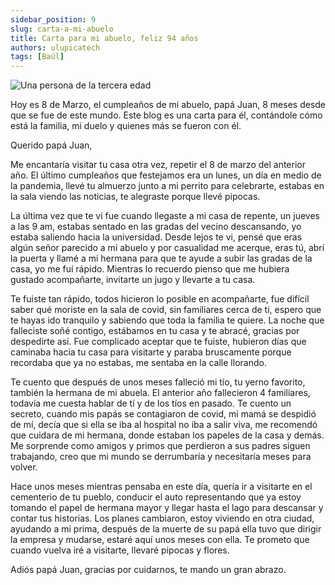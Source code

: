 ```yaml
---
sidebar_position: 9
slug: carta-a-mi-abuelo
title: Carta para mi abuelo, feliz 94 años
authors: ulupicatech
tags: [Baúl]
---
```

![Una persona de la tercera edad](https://storageapi.fleek.co/7cf39578-2509-4a94-8a0d-7be6272757ab-bucket/myweb/2022-03-08-carta-a-mi-abuelo.jpg)

Hoy es 8 de Marzo, el cumpleaños de mi abuelo, papá Juan, 8 meses desde que se fue de este mundo. Este blog es una carta para él, contándole cómo está la familia, mi duelo y quienes más se fueron con él.

Querido papá Juan,

Me encantaría visitar tu casa otra vez, repetir el 8 de marzo del anterior año. El último cumpleaños que festejamos era un lunes, un día en medio de la pandemia, llevé tu almuerzo junto a mi perrito para celebrarte, estabas en la sala viendo las noticias, te alegraste porque llevé pipocas.

La última vez que te vi fue cuando llegaste a mi casa de repente, un jueves a las 9 am, estabas sentado en las gradas del vecino descansando, yo estaba saliendo hacia la universidad. Desde lejos te vi, pensé que eras algún señor parecido a mi abuelo y por casualidad me acerque, eras tú, abrí la puerta y llamé a mi hermana para que te ayude a subir las gradas de la casa, yo me fuí rápido. Mientras lo recuerdo pienso que me hubiera gustado acompañarte, invitarte un jugo y llevarte a tu casa.

Te fuiste tan rápido, todos hicieron lo posible en acompañarte, fue difícil saber qué moriste en la sala de covid, sin familiares cerca de ti, espero que te hayas ido tranquilo y sabiendo que toda la familia te quiere. La noche que falleciste soñé contigo, estábamos en tu casa y te abracé, gracias por despedirte así. Fue complicado aceptar que te fuiste, hubieron días que caminaba hacia tu casa para visitarte y paraba bruscamente porque recordaba que ya no estabas, me sentaba en la calle llorando.

Te cuento que después de unos meses falleció mi tío, tu yerno favorito, también la hermana de mi abuela. El anterior año fallecieron 4 familiares, todavía me cuesta hablar de tí y de los tíos en pasado. Te cuento un secreto, cuando mis papás se contagiaron de covid, mi mamá se despidió de mí, decía que si ella se iba al hospital no iba a salir viva, me recomendó que cuidara de mi hermana, donde estaban los papeles de la casa y demás. Me sorprende como amigos y primos que perdieron a sus padres siguen trabajando, creo que mi mundo se derrumbaría y necesitaría meses para volver.

Hace unos meses mientras pensaba en este día, quería ir a visitarte en el cementerio de tu pueblo, conducir el auto representando que ya estoy tomando el papel de hermana mayor y llegar hasta el lago para descansar y contar tus historias. Los planes cambiaron, estoy viviendo en otra ciudad, ayudando a mi prima, después de la muerte de su papá ella tuvo que dirigir la empresa y mudarse, estaré aquí unos meses con ella. Te prometo que cuando vuelva iré a visitarte, llevaré pipocas y flores.

Adiós papá Juan, gracias por cuidarnos, te mando un gran abrazo.